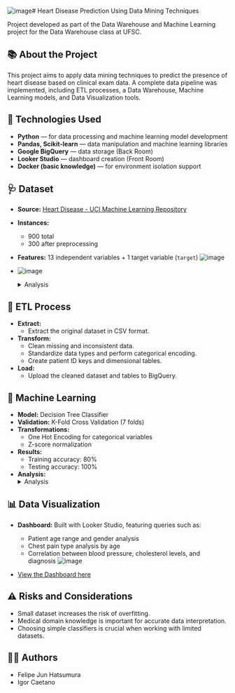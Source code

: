 ![image](https://github.com/user-attachments/assets/2fd3f23c-7d81-4863-a765-4b45c86b917e)# Heart Disease Prediction Using Data Mining Techniques

Project developed as part of the Data Warehouse and Machine Learning project for the Data Warehouse class at UFSC.

## 📚 About the Project

This project aims to apply data mining techniques to predict the presence of heart disease based on clinical exam data. A complete data pipeline was implemented, including ETL processes, a Data Warehouse, Machine Learning models, and Data Visualization tools.

## 🚀 Technologies Used

- **Python** — for data processing and machine learning model development
- **Pandas, Scikit-learn** — data manipulation and machine learning libraries
- **Google BigQuery** — data storage (Back Room)
- **Looker Studio** — dashboard creation (Front Room)
- **Docker (basic knowledge)** — for environment isolation support

## 🩺 Dataset

- **Source:** [Heart Disease - UCI Machine Learning Repository](https://archive.ics.uci.edu/dataset/45/heart+disease)
- **Instances:**  
  - 900 total
  - 300 after preprocessing
- **Features:** 13 independent variables + 1 target variable (`target`)
![image](https://github.com/user-attachments/assets/96540299-4607-4ad6-a31e-0400fa13280c)

- ![image](https://github.com/user-attachments/assets/5daf4f65-398e-4d3d-b601-fcb12724b581)
  <details>
  <summary>Analysis</summary>
  <img src="https://github.com/user-attachments/assets/5daf4f65-398e-4d3d-b601-fcb12724b581" alt="Heat Map"/>
  <img src="https://github.com/user-attachments/assets/96540299-4607-4ad6-a31e-0400fa13280c" alt="Database Diagram"/>
</details>

## 🔧 ETL Process

- **Extract:**  
  - Extract the original dataset in CSV format.
- **Transform:**  
  - Clean missing and inconsistent data.
  - Standardize data types and perform categorical encoding.
  - Create patient ID keys and dimensional tables.
- **Load:**  
  - Upload the cleaned dataset and tables to BigQuery.

## 🧠 Machine Learning

- **Model:** Decision Tree Classifier
- **Validation:** K-Fold Cross Validation (7 folds)
- **Transformations:**  
  - One Hot Encoding for categorical variables  
  - Z-score normalization
- **Results:**  
  - Training accuracy: 80%  
  - Testing accuracy: 100%
- **Analysis:**
  <details>
  <summary>Analysis</summary>
  <img src="https://github.com/user-attachments/assets/c7083b4a-54ce-4bcc-bdc2-6ccb51fe23cf" alt="Scores for Decision Tree Classifier"/>
  <img src="https://github.com/user-attachments/assets/45f6576e-3f76-4175-92d4-69ea0b4bdcd5" alt="Learning Curve"/>
  <img src="https://github.com/user-attachments/assets/cde64267-d8c6-44a4-9318-c7c6061e5e41" alt="Confusion Matrix"/>
  <img src="https://github.com/user-attachments/assets/bcc848ba-810c-42fe-8610-cbde4772a3c0" alt="Attribute Importance in Decision"/>

</details>

## 📊 Data Visualization

- **Dashboard:** Built with Looker Studio, featuring queries such as:
  - Patient age range and gender analysis
  - Chest pain type analysis by age
  - Correlation between blood pressure, cholesterol levels, and diagnosis
![image](https://github.com/user-attachments/assets/452607fe-219a-4bc5-8ce5-0f0d2d933f54)

- [View the Dashboard here](https://lookerstudio.google.com/reporting/82d12627-2d06-4cc7-ada7-62d438c2d1c9)

## ⚠️ Risks and Considerations

- Small dataset increases the risk of overfitting.
- Medical domain knowledge is important for accurate data interpretation.
- Choosing simple classifiers is crucial when working with limited datasets.

## 👨‍💻 Authors

- Felipe Jun Hatsumura
- Igor Caetano
